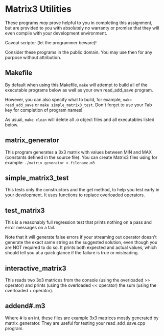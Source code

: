 # Matrix3 Utilities

These programs *may* prove helpful to you in completing this assignment,
but are provided to you with absolutely no warranty or promise that they
will even compile with your development environment.

Caveat scriptor (let the programmer beware)!

Consider these programs in the public domain. You may use then for any
purpose without attribution.

## Makefile

By default when using this Makefile, ``make`` will attempt to build all of
the executable programs below as well as your own read_add_save program. 

However, you can also specify what to build, for example, ``make read_add_save``
or ``make simple_matrix3_test``. Don't forget to use your Tab key for completion
of program names!

As usual, ``make clean`` will delete all .o object files and all executables
listed below.

## matrix_generator

This program generates a 3x3 matrix with values between MIN and MAX
(constants defined in the source file). You can create Matrix3 files
using for example: ``./matrix_generator > filename.m3`` 

## simple_matrix3_test

This tests only the constructors and the get method, to help you test
early in your development. It uses functions to replace overloaded operators.

## test_matrix3

This is a reasonably full regression test that prints nothing on a pass
and error messages on a fail.

Note that it will generate false errors if your streaming out operator doesn't
generate the exact same string as the suggested solution, even though you are
NOT required to do so. It prints both expected and actual values, which should
tell you at a quick glance if the failure is true or misleading.

## interactive_matrix3

This reads two 3x3 matrices from the console (using the overloaded >> operator)
and prints (using the overloaded << operator) the sum (using the overloaded +
operator).

## addend#.m3

Where # is an int, these files are example 3x3 matrices mostly generated by
matrix_generator. They are useful for testing your read_add_save.cpp program.

